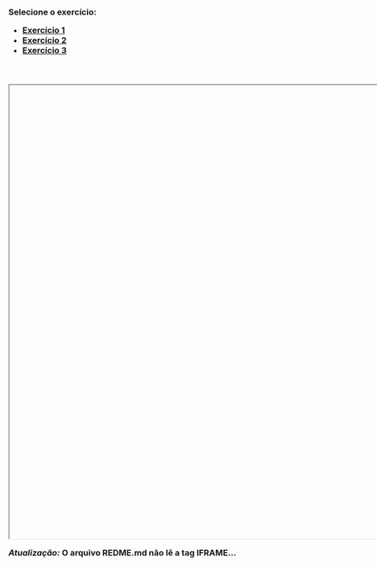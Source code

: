 <h3>Selecione o exercício:<br>
<ul>
    <li><a href="iframe1.html" target="frame">Exercício 1</a></li>
    <li><a href="iframe2.html" target="frame">Exercício 2</a></li>
    <li><a href="iframe3.html" target="frame">Exercício 3</a></li>
</ul>
<br><br>
<iframe width="1000px" height="900" src="about:blank" name="frame"></iframe>

<p><i>Atualização:</i> O arquivo REDME.md não lê a tag IFRAME...</p>